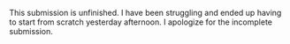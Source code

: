 This submission is unfinished. I have been struggling and ended up having to start from scratch yesterday afternoon. I apologize for the incomplete submission. 
